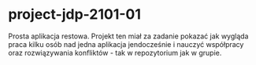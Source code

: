 # project-jdp-2101-01
Prosta aplikacja restowa. Projekt ten miał za zadanie pokazać jak wygląda praca kilku osób nad jedna aplikacja jendocześnie i nauczyć współpracy oraz rozwiązywania konfliktów - tak w repozytorium jak w grupie.

